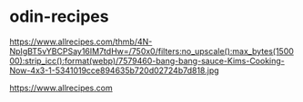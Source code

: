 # odin-recipes

https://www.allrecipes.com/thmb/4N-NpIgBT5vYBCPSay16IM7tdHw=/750x0/filters:no_upscale():max_bytes(150000):strip_icc():format(webp)/7579460-bang-bang-sauce-Kims-Cooking-Now-4x3-1-5341019cce894635b720d02724b7d818.jpg

https://www.allrecipes.com
